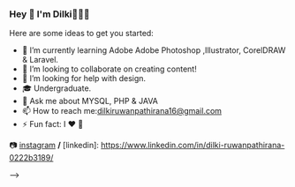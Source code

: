 ### Hey 👋 I'm Dilki👩🏻‍💻



Here are some ideas to get you started:


- 🌱 I’m currently learning Adobe Adobe Photoshop ,Illustrator, CorelDRAW & Laravel.
- 👯 I’m looking to collaborate on creating content!
- 🤔 I’m looking for help with design.
- 🎓 Undergraduate.
- 💬 Ask me about MYSQL, PHP & JAVA
- 📫 How to reach me:dilkiruwanpathirana16@gmail.com
- ⚡ Fun fact: I ❤️ 🐶

[facebook]: https://www.facebook.com/dilki.ruwanpathirana.1/
📷 [instagram] **/** 
[linkedin]: https://www.linkedin.com/in/dilki-ruwanpathirana-0222b3189/


[instagram]:https://www.instagram.com/dilki__r/
-->



